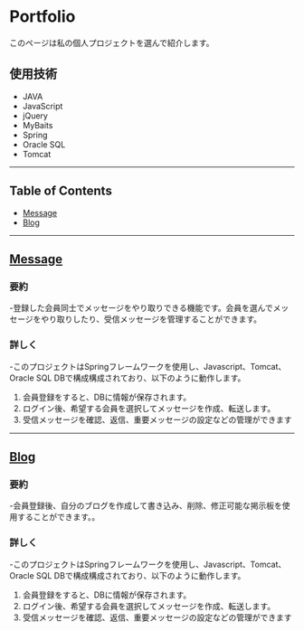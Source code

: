 # Portfolio
このページは私の個人プロジェクトを選んで紹介します。

## 使用技術
- JAVA
- JavaScript
- jQuery
- MyBaits
- Spring
- Oracle SQL
- Tomcat

***

## Table of Contents
- [Message](https://github.com/heerokim/Portfolio-Massage.git)
- [Blog](https://github.com/heerokim/Portfolio-BLOG.git)

***

## [Message](https://github.com/heerokim/Portfolio-Massage.git)

### 要約

-登録した会員同士でメッセージをやり取りできる機能です。会員を選んでメッセージをやり取りしたり、受信メッセージを管理することができます。

### 詳しく

-このプロジェクトはSpringフレームワークを使用し、Javascript、Tomcat、Oracle SQL DBで構成構成されており、以下のように動作します。

1. 会員登録をすると、DBに情報が保存されます。
2. ログイン後、希望する会員を選択してメッセージを作成、転送します。
3. 受信メッセージを確認、返信、重要メッセージの設定などの管理ができます






***

## [Blog](https://github.com/heerokim/Portfolio-BLOG.git)

### 要約

-会員登録後、自分のブログを作成して書き込み、削除、修正可能な掲示板を使用することができます。。

### 詳しく

-このプロジェクトはSpringフレームワークを使用し、Javascript、Tomcat、Oracle SQL DBで構成構成されており、以下のように動作します。

1. 会員登録をすると、DBに情報が保存されます。
2. ログイン後、希望する会員を選択してメッセージを作成、転送します。
3. 受信メッセージを確認、返信、重要メッセージの設定などの管理ができます

